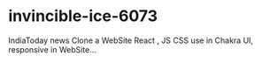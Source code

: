 # invincible-ice-6073
IndiaToday news Clone a WebSite React , JS  CSS use in Chakra UI, responsive in WebSite... 
